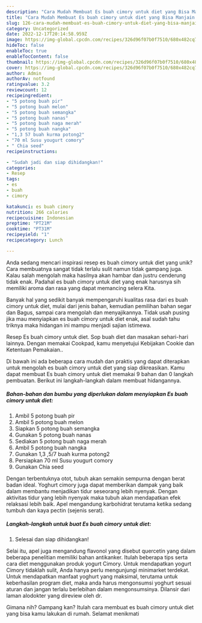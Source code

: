 ```yaml
---
description: "Cara Mudah Membuat Es buah cimory untuk diet yang Bisa Manjain Lidah"
title: "Cara Mudah Membuat Es buah cimory untuk diet yang Bisa Manjain Lidah"
slug: 126-cara-mudah-membuat-es-buah-cimory-untuk-diet-yang-bisa-manjain-lidah
category: Uncategorized
date: 2022-12-17T20:14:58.959Z
image: https://img-global.cpcdn.com/recipes/326d96f07b0f7510/680x482cq70/es-buah-cimory-untuk-diet-foto-resep-utama.jpg
hideToc: false
enableToc: true
enableTocContent: false
thumbnail: https://img-global.cpcdn.com/recipes/326d96f07b0f7510/680x482cq70/es-buah-cimory-untuk-diet-foto-resep-utama.jpg
cover: https://img-global.cpcdn.com/recipes/326d96f07b0f7510/680x482cq70/es-buah-cimory-untuk-diet-foto-resep-utama.jpg
author: Admin
authorAv: notfound
ratingvalue: 3.2
reviewcount: 12
recipeingredient:
- "5 potong buah pir"
- "5 potong buah melon"
- "5 potong buah semangka"
- "5 potong buah nanas"
- "5 potong buah naga merah"
- "5 potong buah nangka"
- "1,3 57 buah kurma potong2"
- "70 ml Susu yougurt comory"
- " Chia seed"
recipeinstructions:

- "Sudah jadi dan siap dihidangkan!"
categories:
- Resep
tags:
- es
- buah
- cimory

katakunci: es buah cimory 
nutrition: 266 calories
recipecuisine: Indonesian
preptime: "PT21M"
cooktime: "PT31M"
recipeyield: "1"
recipecategory: Lunch

---
```





Anda sedang mencari inspirasi resep es buah cimory untuk diet yang unik? Cara membuatnya sangat tidak terlalu sulit namun tidak gampang juga. Kalau salah mengolah maka hasilnya akan hambar dan justru cenderung tidak enak. Padahal es buah cimory untuk diet yang enak harusnya sih memiliki aroma dan rasa yang dapat memancing selera Kita.





Banyak hal yang sedikit banyak mempengaruhi kualitas rasa dari es buah cimory untuk diet, mulai dari jenis bahan, kemudian pemilihan bahan segar dan Bagus, sampai cara mengolah dan menyajikannya. Tidak usah pusing jika mau menyiapkan es buah cimory untuk diet enak,      asal sudah tahu triknya maka hidangan ini mampu menjadi sajian istimewa.














Resep Es buah cimory untuk diet. Sop buah diet dan masakan sehari-hari lainnya. Dengan memakai Cookpad, kamu menyetujui Kebijakan Cookie dan Ketentuan Pemakaian..






Di bawah ini ada beberapa cara mudah dan praktis yang dapat diterapkan untuk mengolah es buah cimory untuk diet yang siap dikreasikan. Kamu dapat membuat Es buah cimory untuk diet memakai 9 bahan dan 0 langkah pembuatan. Berikut ini langkah-langkah dalam membuat hidangannya.

<!--inarticleads1-->

##### Bahan-bahan dan bumbu yang diperlukan dalam menyiapkan Es buah cimory untuk diet:

1. Ambil 5 potong buah pir
1. Ambil 5 potong buah melon
1. Siapkan 5 potong buah semangka
1. Gunakan 5 potong buah nanas
1. Sediakan 5 potong buah naga merah
1. Ambil 5 potong buah nangka
1. Gunakan 1,3 ,5/7 buah kurma potong2
1. Persiapkan 70 ml Susu yougurt comory
1. Gunakan  Chia seed


Dengan terbentuknya otot, tubuh akan semakin sempurna dengan berat badan ideal. Yoghurt cimory juga dapat memberikan dampak yang baik dalam membantu menjadikan tidur seseorang lebih nyenyak. Dengan aktivitas tidur yang lebih nyenyak maka tubuh akan mendapatkan efek relaksasi lebih baik. Apel mengandung karbohidrat terutama ketika sedang tumbuh dan kaya pectin (sejenis serat). 

<!--inarticleads2-->

##### Langkah-langkah untuk buat Es buah cimory untuk diet:


1. Selesai dan siap dihidangkan!

Selai itu, apel juga mengandung flavonol yang disebut quercetin yang dalam beberapa penelitian memiliki bahan antikanker. Itulah beberapa tips serta cara diet menggunakan produk yogurt Cimory. Untuk mendapatkan yogurt Cimory tidaklah sulit, Anda hanya perlu mengunjungi minimarket terdekat. Untuk mendapatkan manfaat yoghurt yang maksimal, terutama untuk keberhasilan program diet, maka anda harus mengonsumsi yoghurt sesuai aturan dan jangan terlalu berlebihan dalam mengonsumsinya. Dilansir dari laman alodokter yang direview oleh dr. 

Gimana nih? Gampang kan? Itulah cara membuat es buah cimory untuk diet yang bisa kamu lakukan di rumah. Selamat menikmati
